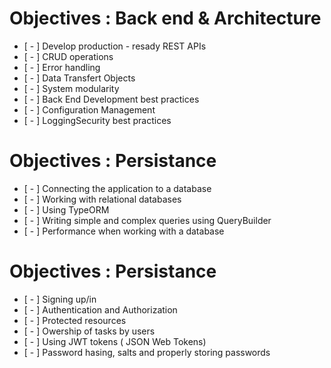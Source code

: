 # Objectives : Back end & Architecture
* [ - ] Develop production - resady REST APIs
* [ - ] CRUD operations 
* [ - ] Error handling
* [ - ] Data Transfert Objects
* [ - ] System modularity
* [ - ] Back End Development best practices
* [ - ] Configuration Management
* [ - ] LoggingSecurity best practices

# Objectives : Persistance
* [ - ] Connecting the application to a database
* [ - ] Working with relational databases
* [ - ] Using TypeORM
* [ - ] Writing simple and complex queries using QueryBuilder
* [ - ] Performance when working with a database


# Objectives : Persistance
* [ - ] Signing up/in
* [ - ] Authentication and Authorization
* [ - ] Protected resources
* [ - ] Owership of tasks by users
* [ - ] Using JWT tokens ( JSON Web Tokens)
* [ - ] Password hasing, salts and properly storing passwords
